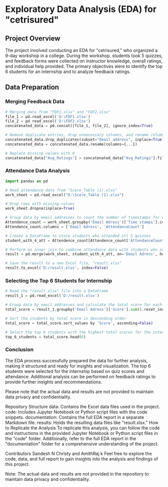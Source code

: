 # Exploratory Data Analysis (EDA) for "cetrisured"

## Project Overview

The project involved conducting an EDA for "cetrisured," who organized a 9-day workshop in a college. During the workshop, students took 5 quizzes, and feedback forms were collected on instructor knowledge, overall ratings, and individual help provided. The primary objectives were to identify the top 6 students for an internship and to analyze feedback ratings.

## Data Preparation

### Merging Feedback Data

```python
# Merging data from "FDF1.xlsx" and "FDF2.xlsx"
file_1 = pd.read_excel('D:\FDF1.xlsx')
file_2 = pd read_excel('D:\FDF2.xlsx')
concatenated_data = pd.concat([file_1, file_2], ignore_index=True)

# Remove duplicate entries, drop unnecessary columns, and rename columns
concatenated_data.drop_duplicates(subset="Email address", inplace=True)
concatenated_data = concatenated_data.rename(columns={...})

# Replace missing values with 0
concatenated_data["Avg_Ratings"] = concatenated_data["Avg_Ratings"].fillna(0) 
```
### Attendance Data Analysis

```python
import pandas as pd

# Read attendance data from "Score_Table (1).xlsx"
work_sheet = pd.read_excel("D:\Score_Table (1).xlsx")

# Drop rows with missing values
work_sheet.dropna(inplace=True)

# Group data by email addresses to count the number of timestamps for each student
Attendence_count = work_sheet.groupby('Email Adress')['Time stamps'].count().reset_index()
Attendence_count.columns = ['Email Adress', 'AttendanceCount']

# Create a DataFrame to store students who attended all 5 quizzes
student_with_4_att = Attendence_count[Attendence_count['AttendanceCount'] == 5]

# Perform an inner join to combine attendance data with students who attended all 5 quizzes
result = pd.merge(work_sheet, student_with_4_att, on='Email Adress', how='inner')

# Save the result to a new Excel file, "result.xlsx"
result.to_excel('D:/result.xlsx', index=False)
```
### Selecting the Top 6 Students for Internship

```python
# Read the "result.xlsx" file into a DataFrame
result_1 = pd.read_excel('D:/result.xlsx')

# Group data by email addresses and calculate the total score for each student
total_score = result_1.groupby('Email Adress')['Score'].sum().reset_index()

# Sort the students by total score in descending order
total_score = total_score.sort_values by 'Score', ascending=False)

# Select the top 6 students with the highest total scores for the internship
top_6_students = total_score.head(6)
```
### Conclusion
The EDA process successfully prepared the data for further analysis, making it structured and ready for insights and visualization. The top 6 students were selected for the internship based on quiz scores and attendance. Additional analysis can be performed on feedback ratings to provide further insights and recommendations.

Please note that the actual data and results are not provided to maintain data privacy and confidentiality.

Repository Structure
data: Contains the Excel data files used in the project.
code: Includes Jupyter Notebook or Python script files with the code snippets.
documentation: Contains the full EDA report in a separate Markdown file.
results: Holds the resulting data files like "result.xlsx."
How to Replicate the Analysis
To replicate this analysis, you can follow the code and instructions in the provided Jupyter Notebook or Python script files in the "code" folder. Additionally, refer to the full EDA report in the "documentation" folder for a comprehensive understanding of the project.

Contributors
Sandesh N Christy and AmithRaj k
Feel free to explore the code, data, and full report to gain insights into the analysis and findings of this project.

Note: The actual data and results are not provided in the repository to maintain data privacy and confidentiality.
